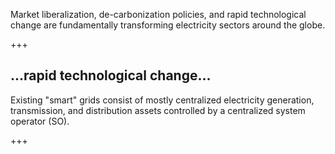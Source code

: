 Market liberalization, de-carbonization policies, and rapid technological change are fundamentally transforming electricity sectors around the globe.

+++

## ...rapid technological change...

Existing "smart" grids consist of mostly centralized electricity generation, transmission, and distribution assets controlled by a centralized system operator (SO).

+++

